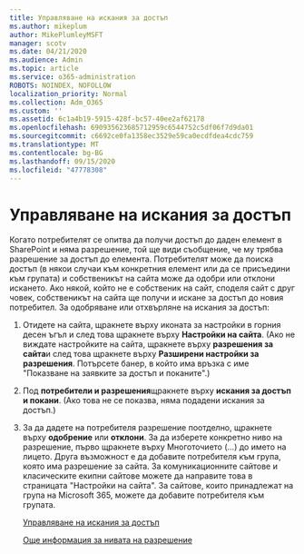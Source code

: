 ```yaml
---
title: Управляване на искания за достъп
ms.author: mikeplum
author: MikePlumleyMSFT
manager: scotv
ms.date: 04/21/2020
ms.audience: Admin
ms.topic: article
ms.service: o365-administration
ROBOTS: NOINDEX, NOFOLLOW
localization_priority: Normal
ms.collection: Adm_O365
ms.custom: ''
ms.assetid: 6c1a4b19-5915-428f-bc57-40ee2af62178
ms.openlocfilehash: 690935623685712959c6544752c5df06f7d9da01
ms.sourcegitcommit: c6692ce0fa1358ec3529e59ca0ecdfdea4cdc759
ms.translationtype: MT
ms.contentlocale: bg-BG
ms.lasthandoff: 09/15/2020
ms.locfileid: "47778308"
---
```

# <a name="manage-access-requests"></a>Управляване на искания за достъп

Когато потребителят се опитва да получи достъп до даден елемент в SharePoint и няма разрешение, той ще види съобщение, че му трябва разрешение за достъп до елемента. Потребителят може да поиска достъп (в някои случаи към конкретния елемент или да се присъедини към групата) и собственикът на сайта може да одобри или отклони искането. Ако някой, който не е собственик на сайт, споделя сайт с друг човек, собственикът на сайта ще получи и искане за достъп до новия потребител. За одобряване или отхвърляне на искания за достъп:
  
1. Отидете на сайта, щракнете върху иконата за настройки в горния десен ъгъл и след това щракнете върху **Настройки на сайта**. (Ако не виждате настройките на сайта, щракнете върху **разрешения за сайта**и след това щракнете върху **Разширени настройки за разрешения**. Потърсете банер, в който има връзка с име "Показване на заявките за достъп и поканите".)
    
2. Под **потребители и разрешения**щракнете върху **искания за достъп и покани**. (Ако това не се показва, няма подадени искания за достъп.)
    
3. За да дадете на потребителя разрешение поотделно, щракнете върху **одобрение** или **отклони**. За да изберете конкретно ниво на разрешение, първо щракнете върху Многоточието (...) до името на лицето. Друга възможност е да добавите потребителя към група, която има разрешение за сайта. За комуникационните сайтове и класическите екипни сайтове можете да направите това в страницата "Настройки на сайта". За сайтове, които принадлежат на група на Microsoft 365, можете да добавите потребителя към групата.
    
    [Управляване на искания за достъп ](https://go.microsoft.com/fwlink/?linkid=2008747)
    
    [Още информация за нивата на разрешение](https://go.microsoft.com/fwlink/?linkid=867071)
    

